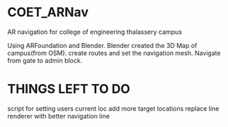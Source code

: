 # COET_ARNav
AR navigation for college of engineering thalassery campus

Using ARFoundation and Blender. 
Blender created the 3D Map of campus(from OSM). 
create routes and set the navigation mesh.
Navigate from gate to admin block.

# THINGS LEFT TO DO
script for setting users current loc
add more target locations
replace line renderer with better navigation line
